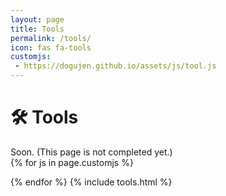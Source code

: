 ```yaml
---
layout: page
title: Tools
permalink: /tools/
icon: fas fa-tools
customjs:
 - https://dogujen.github.io/assets/js/tool.js
---
```


# 🛠️ Tools

Soon. (This page is not completed yet.)  
{% for js in page.customjs %}
<script async type="text/javascript" src="{{ js }}"></script>
{% endfor %}
{% include tools.html %}
